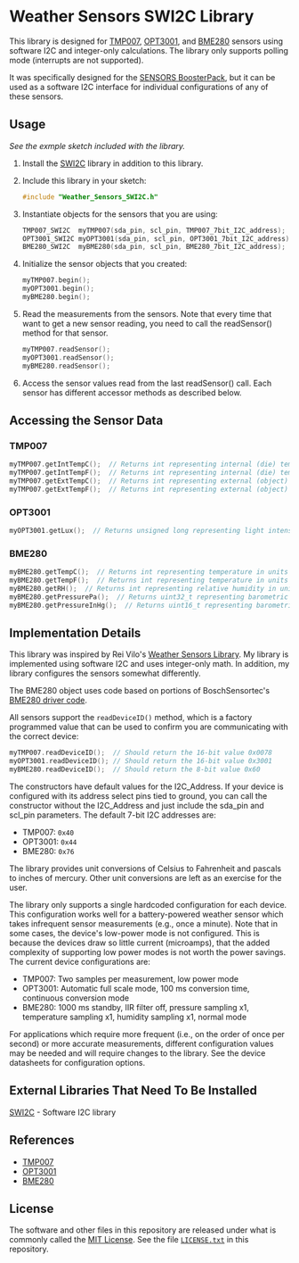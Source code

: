 # Weather Sensors SWI2C Library

This library is designed for [TMP007][1], [OPT3001][2], and [BME280][3] sensors using software I2C and integer-only calculations. The library only supports polling mode (interrupts are not supported).

It was specifically designed for the [SENSORS BoosterPack][4], but it can be used as a software I2C interface for individual configurations of any of these sensors.

## Usage

*See the exmple sketch included with the library.*

1. Install the [SWI2C][5] library in addition to this library.

2. Include this library in your sketch:

    ```cpp
    #include "Weather_Sensors_SWI2C.h"
    ```

3. Instantiate objects for the sensors that you are using:

    ```cpp
    TMP007_SWI2C  myTMP007(sda_pin, scl_pin, TMP007_7bit_I2C_address);
    OPT3001_SWI2C myOPT3001(sda_pin, scl_pin, OPT3001_7bit_I2C_address);
    BME280_SWI2C  myBME280(sda_pin, scl_pin, BME280_7bit_I2C_address);
    ```

4. Initialize the sensor objects that you created:

    ```cpp
    myTMP007.begin();
    myOPT3001.begin();
    myBME280.begin();
   ```

5. Read the measurements from the sensors. Note that every time that want to get a new sensor reading, you need to call the readSensor() method for that sensor.

    ```cpp
    myTMP007.readSensor();
    myOPT3001.readSensor();
    myBME280.readSensor();

    ```

6. Access the sensor values read from the last readSensor() call. Each sensor has different accessor methods as described below.

## Accessing the Sensor Data

### TMP007

```cpp
myTMP007.getIntTempC();  // Returns int representing internal (die) temperature in units of 0.1 degrees Celsius
myTMP007.getIntTempF();  // Returns int representing internal (die) temperature in units of 0.1 degrees Fahrenheit
myTMP007.getExtTempC();  // Returns int representing external (object) temperature in units of 0.1 degrees Celsius
myTMP007.getExtTempF();  // Returns int representing external (object) temperature in units of 0.1 degrees Fahrenheit
```

### OPT3001

```cpp
myOPT3001.getLux();  // Returns unsigned long representing light intensity in lux.
```

### BME280

```cpp
myBME280.getTempC();  // Returns int representing temperature in units of 0.01 degrees Celsius
myBME280.getTempF();  // Returns int representing temperature in units of 0.1 degrees Fahrenheit
myBME280.getRH();  // Returns int representing relative humidity in units of 0.1 %RH
myBME280.getPressurePa();  // Returns uint32_t representing barometric pressure in units of pascals (Pa)
myBME280.getPressureInHg();  // Returns uint16_t representing barometric pressure in units of 0.01 inches of mercury (inHg)
```

## Implementation Details

This library was inspired by Rei Vilo's [Weather Sensors Library][7]. My library is implemented using software I2C and uses integer-only math. In addition, my library configures the sensors somewhat differently.

The BME280 object uses code based on portions of BoschSensortec's [BME280 driver code][6].

All sensors support the `readDeviceID()` method, which is a factory programmed value that can be used to confirm you are communicating with the correct device:

```cpp
myTMP007.readDeviceID();  // Should return the 16-bit value 0x0078
myOPT3001.readDeviceID(); // Should return the 16-bit value 0x3001
myBME280.readDeviceID();  // Should return the 8-bit value 0x60
```

The constructors have default values for the I2C_Address. If your device is configured with its address select pins tied to ground, you can call the constructor without the I2C_Address and just include the sda_pin and scl_pin parameters. The default 7-bit I2C addresses are:

- TMP007: `0x40`
- OPT3001: `0x44`
- BME280: `0x76`

The library provides unit conversions of Celsius to Fahrenheit and pascals to inches of mercury. Other unit conversions are left as an exercise for the user.

The library only supports a single hardcoded configuration for each device. This configuration works well for a battery-powered weather sensor which takes infrequent sensor measurements (e.g., once a minute). Note that in some cases, the device's low-power mode is not configured. This is because the devices draw so little current (microamps), that the added complexity of supporting low power modes is not worth the power savings. The current device configurations are:

- TMP007: Two samples per measurement, low power mode
- OPT3001: Automatic full scale mode, 100 ms conversion time, continuous conversion mode
- BME280: 1000 ms standby, IIR filter off, pressure sampling x1, temperature sampling x1, humidity sampling x1, normal mode

For applications which require more frequent (i.e., on the order of once per second) or more accurate measurements, different configuration values may be needed and will require changes to the library. See the device datasheets for configuration options.

## External Libraries That Need To Be Installed

[SWI2C][5] - Software I2C library

## References

- [TMP007][1]
- [OPT3001][2]
- [BME280][3]

## License

The software and other files in this repository are released under what is commonly called the [MIT License][100]. See the file [`LICENSE.txt`][101] in this repository.

[1]: https://cdn-shop.adafruit.com/datasheets/tmp007.pdf
[2]: https://www.ti.com/lit/ds/symlink/opt3001.pdf
[3]: https://www.bosch-sensortec.com/media/boschsensortec/downloads/datasheets/bst-bme280-ds002.pdf
[4]: https://www.ti.com/tool/BOOSTXL-SENSORS
[5]: https://github.com/Andy4495/SWI2C
[6]: https://github.com/BoschSensortec/BME280_driver
[7]: https://github.com/rei-vilo/SensorsWeather_Library
[100]: https://choosealicense.com/licenses/mit/
[101]: ./LICENSE.txt
[200]: https://github.com/Andy4495/Weather_Sensors_SWI2C
